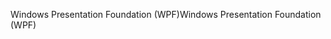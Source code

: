 <span data-ttu-id="8b9d9-101">Windows Presentation Foundation (WPF)</span><span class="sxs-lookup"><span data-stu-id="8b9d9-101">Windows Presentation Foundation (WPF)</span></span>